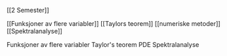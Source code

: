 
[[2 Semester]]

[[Funksjoner av flere variabler]]
[[Taylors teorem]]
[[numeriske metoder]]
[[Spektralanalyse]]

Funksjoner av flere variabler
Taylor's teorem
PDE
Spektralanalyse
